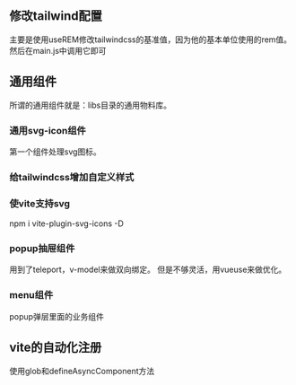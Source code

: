 
## 修改tailwind配置
主要是使用useREM修改tailwindcss的基准值，因为他的基本单位使用的rem值。
然后在main.js中调用它即可
## 通用组件
所谓的通用组件就是：libs目录的通用物料库。
### 通用svg-icon组件
第一个组件处理svg图标。
### 给tailwindcss增加自定义样式
### 使vite支持svg
npm i vite-plugin-svg-icons -D
### popup抽屉组件
用到了teleport，v-model来做双向绑定。
但是不够灵活，用vueuse来做优化。
### menu组件
popup弹层里面的业务组件
## vite的自动化注册
使用glob和defineAsyncComponent方法